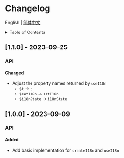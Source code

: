 
# Changelog


English | [简体中文](https://github.com/i18n-pro/vue/blob/v1.1.0/docs/dist/CHANGELOG_zh-CN.md)


<details >
  <summary>Table of Contents</summary>

  &emsp;&emsp;[[1.1.0] - 2023-09-25](#110---2023-09-25)<br/>
  &emsp;&emsp;&emsp;&emsp;[API](#110-api)<br/>
  &emsp;&emsp;&emsp;&emsp;&emsp;&emsp;[Changed](#110-api-changed)<br/>
  &emsp;&emsp;[[1.0.0] - 2023-09-09](#100---2023-09-09)<br/>
  &emsp;&emsp;&emsp;&emsp;[API](#100-api)<br/>
  &emsp;&emsp;&emsp;&emsp;&emsp;&emsp;[Added](#100-api-added)<br/>

</details>

## [1.1.0] - 2023-09-25

<h3 id="110-api">API</h3>

<h4 id="110-api-changed">Changed</h4>

* Adjust the property names returned by  `useI18n` 
   *  `$t` -> `t` 
   *  `$setI18n` -> `setI18n` 
   *  `$i18nState` -> `i18nState` 


## [1.0.0] - 2023-09-09

<h3 id="100-api">API</h3>

<h4 id="100-api-added">Added</h4>

* Add basic implementation for  `createI18n`  and  `useI18n` 

